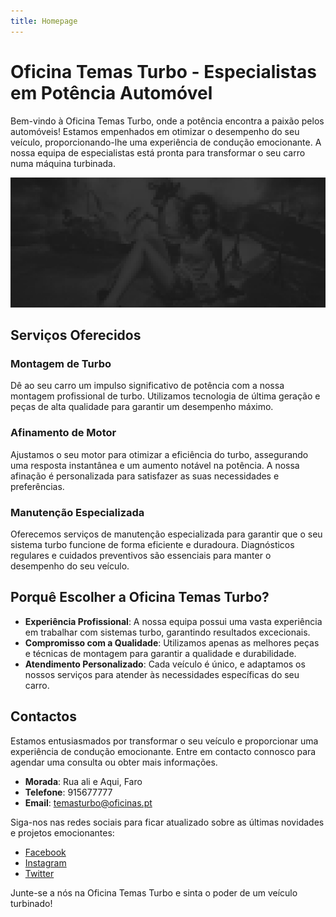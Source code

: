 ```yaml
---
title: Homepage
---
```


# Oficina Temas Turbo - Especialistas em Potência Automóvel

Bem-vindo à Oficina Temas Turbo, onde a potência encontra a paixão pelos automóveis! Estamos empenhados em otimizar o desempenho do seu veículo, proporcionando-lhe uma experiência de condução emocionante. A nossa equipa de especialistas está pronta para transformar o seu carro numa máquina turbinada.

![Slider1](../../static/img/slide-1.jpg)

## Serviços Oferecidos

### Montagem de Turbo

Dê ao seu carro um impulso significativo de potência com a nossa montagem profissional de turbo. Utilizamos tecnologia de última geração e peças de alta qualidade para garantir um desempenho máximo.

### Afinamento de Motor

Ajustamos o seu motor para otimizar a eficiência do turbo, assegurando uma resposta instantânea e um aumento notável na potência. A nossa afinação é personalizada para satisfazer as suas necessidades e preferências.

### Manutenção Especializada

Oferecemos serviços de manutenção especializada para garantir que o seu sistema turbo funcione de forma eficiente e duradoura. Diagnósticos regulares e cuidados preventivos são essenciais para manter o desempenho do seu veículo.

## Porquê Escolher a Oficina Temas Turbo?

- **Experiência Profissional**: A nossa equipa possui uma vasta experiência em trabalhar com sistemas turbo, garantindo resultados excecionais.
- **Compromisso com a Qualidade**: Utilizamos apenas as melhores peças e técnicas de montagem para garantir a qualidade e durabilidade.
- **Atendimento Personalizado**: Cada veículo é único, e adaptamos os nossos serviços para atender às necessidades específicas do seu carro.

## Contactos

Estamos entusiasmados por transformar o seu veículo e proporcionar uma experiência de condução emocionante. Entre em contacto connosco para agendar uma consulta ou obter mais informações.

- **Morada**: Rua ali e Aqui, Faro
- **Telefone**: 915677777
- **Email**: temasturbo@oficinas.pt

Siga-nos nas redes sociais para ficar atualizado sobre as últimas novidades e projetos emocionantes:

- [Facebook](#)
- [Instagram](#)
- [Twitter](#)

Junte-se a nós na Oficina Temas Turbo e sinta o poder de um veículo turbinado!
